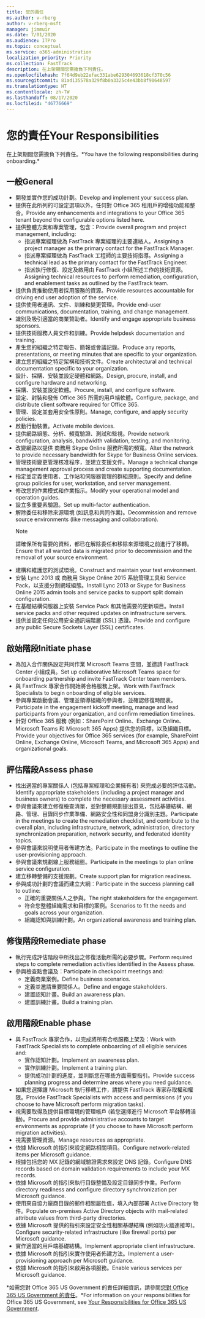 ```yaml
---
title: 您的責任
ms.author: v-rberg
author: v-rberg-msft
manager: jimmuir
ms.date: 7/01/2020
ms.audience: ITPro
ms.topic: conceptual
ms.service: o365-administration
localization_priority: Priority
ms.collection: FastTrack
description: 在上架期間您需擔負下列責任。
ms.openlocfilehash: 7f64d9eb22efac331abe629304693618cf370c56
ms.sourcegitcommit: 81ad135578a329f8b0a3325c4e43bb8f90648597
ms.translationtype: HT
ms.contentlocale: zh-TW
ms.lasthandoff: 08/17/2020
ms.locfileid: "46776669"
---
```

# <a name="your-responsibilities"></a><span data-ttu-id="d1468-103">您的責任</span><span class="sxs-lookup"><span data-stu-id="d1468-103">Your Responsibilities</span></span>

<span data-ttu-id="d1468-104">在上架期間您需擔負下列責任。\*</span><span class="sxs-lookup"><span data-stu-id="d1468-104">You have the following responsibilities during onboarding.\*</span></span>
  
## <a name="general"></a><span data-ttu-id="d1468-105">一般</span><span class="sxs-lookup"><span data-stu-id="d1468-105">General</span></span>

- <span data-ttu-id="d1468-106">開發並實作您的成功計劃。</span><span class="sxs-lookup"><span data-stu-id="d1468-106">Develop and implement your success plan.</span></span>
- <span data-ttu-id="d1468-107">提供在此所列的可設定選項以外，任何對 Office 365 租用戶的增強功能和整合。</span><span class="sxs-lookup"><span data-stu-id="d1468-107">Provide any enhancements and integrations to your Office 365 tenant beyond the configurable options listed here.</span></span>  
- <span data-ttu-id="d1468-108">提供整體方案和專案管理，包含：</span><span class="sxs-lookup"><span data-stu-id="d1468-108">Provide overall program and project management, including:</span></span> 
  - <span data-ttu-id="d1468-109">指派專案經理做為 FastTrack 專案經理的主要連絡人。</span><span class="sxs-lookup"><span data-stu-id="d1468-109">Assigning a project manager as the primary contact for the FastTrack Manager.</span></span>
  - <span data-ttu-id="d1468-110">指派專案經理做為 FastTrack 工程師的主要技術指導。</span><span class="sxs-lookup"><span data-stu-id="d1468-110">Assigning a technical lead as the primary contact for the FastTrack Engineer.</span></span>
  - <span data-ttu-id="d1468-111">指派執行修復、設定及啟用由 FastTrack 小組所述工作的技術資源。</span><span class="sxs-lookup"><span data-stu-id="d1468-111">Assigning technical resources to perform remediation, configuration, and enablement tasks as outlined by the FastTrack team.</span></span> 
- <span data-ttu-id="d1468-112">提供負責推動使用者採用服務的資源。</span><span class="sxs-lookup"><span data-stu-id="d1468-112">Provide resources accountable for driving end user adoption of the service.</span></span> 
- <span data-ttu-id="d1468-113">提供使用者通訊、文件、訓練和變更管理。</span><span class="sxs-lookup"><span data-stu-id="d1468-113">Provide end-user communications, documentation, training, and change management.</span></span>
- <span data-ttu-id="d1468-114">識別及吸引適當的商業贊助者。</span><span class="sxs-lookup"><span data-stu-id="d1468-114">Identify and engage appropriate business sponsors.</span></span>  
- <span data-ttu-id="d1468-115">提供技術服務人員文件和訓練。</span><span class="sxs-lookup"><span data-stu-id="d1468-115">Provide helpdesk documentation and training.</span></span>  
- <span data-ttu-id="d1468-116">產生您的組織之特定報告、簡報或會議記錄。</span><span class="sxs-lookup"><span data-stu-id="d1468-116">Produce any reports, presentations, or meeting minutes that are specific to your organization.</span></span> 
- <span data-ttu-id="d1468-117">建立您的組織之特定架構和技術文件。</span><span class="sxs-lookup"><span data-stu-id="d1468-117">Create architectural and technical documentation specific to your organization.</span></span>   
- <span data-ttu-id="d1468-118">設計、採購、安裝並設定硬體和網路。</span><span class="sxs-lookup"><span data-stu-id="d1468-118">Design, procure, install, and configure hardware and networking.</span></span>   
- <span data-ttu-id="d1468-119">採購、安裝並設定軟體。</span><span class="sxs-lookup"><span data-stu-id="d1468-119">Procure, install, and configure software.</span></span>  
- <span data-ttu-id="d1468-120">設定、封裝和發佈 Office 365 所需的用戶端軟體。</span><span class="sxs-lookup"><span data-stu-id="d1468-120">Configure, package, and distribute client software required for Office 365.</span></span>  
- <span data-ttu-id="d1468-121">管理、設定並套用安全性原則。</span><span class="sxs-lookup"><span data-stu-id="d1468-121">Manage, configure, and apply security policies.</span></span>
- <span data-ttu-id="d1468-122">啟動行動裝置。</span><span class="sxs-lookup"><span data-stu-id="d1468-122">Activate mobile devices.</span></span>
- <span data-ttu-id="d1468-123">提供網路組態、分析、頻寬驗證、測試和監視。</span><span class="sxs-lookup"><span data-stu-id="d1468-123">Provide network configuration, analysis, bandwidth validation, testing, and monitoring.</span></span> 
- <span data-ttu-id="d1468-124">改變網路以提供 商務用 Skype Online 服務所需的頻寬。</span><span class="sxs-lookup"><span data-stu-id="d1468-124">Alter the network to provide necessary bandwidth for Skype for Business Online services.</span></span> 
- <span data-ttu-id="d1468-125">管理技術變更管理核准程序，並建立支援文件。</span><span class="sxs-lookup"><span data-stu-id="d1468-125">Manage a technical change management approval process and create supporting documentation.</span></span>  
- <span data-ttu-id="d1468-126">指定並定義使用者、工作站和伺服器管理的群組原則。</span><span class="sxs-lookup"><span data-stu-id="d1468-126">Specify and define group policies for user, workstation, and server management.</span></span> 
- <span data-ttu-id="d1468-127">修改您的作業模式和作業指示。</span><span class="sxs-lookup"><span data-stu-id="d1468-127">Modify your operational model and operation guides.</span></span> 
- <span data-ttu-id="d1468-128">設立多重要素驗證。</span><span class="sxs-lookup"><span data-stu-id="d1468-128">Set up multi-factor authentication.</span></span>  
- <span data-ttu-id="d1468-129">解除委任和移除來源環境 (如訊息和共同作業)。</span><span class="sxs-lookup"><span data-stu-id="d1468-129">Decommission and remove source environments (like messaging and collaboration).</span></span> 
    > [!NOTE]
    > <span data-ttu-id="d1468-130">請確保所有需要的資料，都已在解除委任和移除來源環境之前進行了移轉。</span><span class="sxs-lookup"><span data-stu-id="d1468-130">Ensure that all wanted data is migrated prior to decommission and the removal of your source environment.</span></span> 
- <span data-ttu-id="d1468-131">建構和維護您的測試環境。</span><span class="sxs-lookup"><span data-stu-id="d1468-131">Construct and maintain your test environment.</span></span>  
- <span data-ttu-id="d1468-132">安裝 Lync 2013 或 商務用 Skype Online 2015 系統管理工具和 Service Pack，以支援分割網域組態。</span><span class="sxs-lookup"><span data-stu-id="d1468-132">Install Lync 2013 or Skype for Business Online 2015 admin tools and service packs to support split domain configuration.</span></span>
- <span data-ttu-id="d1468-133">在基礎結構伺服器上安裝 Service Pack 和其他需要的更新項目。</span><span class="sxs-lookup"><span data-stu-id="d1468-133">Install service packs and other required updates on infrastructure servers.</span></span> 
- <span data-ttu-id="d1468-134">提供並設定任何公用安全通訊端階層 (SSL) 憑證。</span><span class="sxs-lookup"><span data-stu-id="d1468-134">Provide and configure any public Secure Sockets Layer (SSL) certificates.</span></span> 
    
## <a name="initiate-phase"></a><span data-ttu-id="d1468-135">啟始階段</span><span class="sxs-lookup"><span data-stu-id="d1468-135">Initiate phase</span></span>

- <span data-ttu-id="d1468-136">為加入合作關係設定共同作業 Microsoft Teams 空間，並邀請 FastTrack Center 小組成員。</span><span class="sxs-lookup"><span data-stu-id="d1468-136">Set up collaborative Microsoft Teams space for onboarding partnership and invite FastTrack Center team members.</span></span>   
- <span data-ttu-id="d1468-137">與 FastTrack 專家合作開始將合格服務上架。</span><span class="sxs-lookup"><span data-stu-id="d1468-137">Work with FastTrack Specialists to begin onboarding of eligible services.</span></span>    
- <span data-ttu-id="d1468-138">參與專案啟動會議、管理並領導組織的參與者，並確認修復時間表。</span><span class="sxs-lookup"><span data-stu-id="d1468-138">Participate in the engagement kickoff meeting, manage and lead participants from your organization, and confirm remediation timelines.</span></span>   
- <span data-ttu-id="d1468-139">針對 Office 365 服務 (例如：SharePoint Online、Exchange Online、Microsoft Teams 和 Microsoft 365 Apps) 提供您的目標，以及組織目標。</span><span class="sxs-lookup"><span data-stu-id="d1468-139">Provide your objectives for Office 365 services (for example, SharePoint Online, Exchange Online, Microsoft Teams, and Microsoft 365 Apps) and organizational goals.</span></span>
    
## <a name="assess-phase"></a><span data-ttu-id="d1468-140">評估階段</span><span class="sxs-lookup"><span data-stu-id="d1468-140">Assess phase</span></span>

- <span data-ttu-id="d1468-141">找出適當的專案關係人 (包括專案經理和企業擁有者) 來完成必要的評估活動。</span><span class="sxs-lookup"><span data-stu-id="d1468-141">Identify appropriate stakeholders (including a project manager and business owners) to complete the necessary assessment activities.</span></span>    
- <span data-ttu-id="d1468-142">參與會議來建立修復檢查清單，並對整體規劃提出意見，包括基礎結構、網路、管理、目錄同步作業準備、網路安全性和同盟身分識別主題。</span><span class="sxs-lookup"><span data-stu-id="d1468-142">Participate in the meetings to create the remediation checklist, and contribute to the overall plan, including infrastructure, network, administration, directory synchronization preparation, network security, and federated identity topics.</span></span>   
- <span data-ttu-id="d1468-143">參與會議來說明使用者佈建方法。</span><span class="sxs-lookup"><span data-stu-id="d1468-143">Participate in the meetings to outline the user-provisioning approach.</span></span>  
- <span data-ttu-id="d1468-144">參與會議來規劃線上服務組態。</span><span class="sxs-lookup"><span data-stu-id="d1468-144">Participate in the meetings to plan online service configuration.</span></span>    
- <span data-ttu-id="d1468-145">建立移轉整備的支援規劃。</span><span class="sxs-lookup"><span data-stu-id="d1468-145">Create support plan for migration readiness.</span></span> 
- <span data-ttu-id="d1468-146">參與成功計劃的會議而建立大綱︰</span><span class="sxs-lookup"><span data-stu-id="d1468-146">Participate in the success planning call to outline:</span></span>   
  - <span data-ttu-id="d1468-147">正確的重要關係人之參與。</span><span class="sxs-lookup"><span data-stu-id="d1468-147">The right stakeholders for the engagement.</span></span>  
  - <span data-ttu-id="d1468-148">符合您整體組織需求和目標的案例。</span><span class="sxs-lookup"><span data-stu-id="d1468-148">Scenarios to fit the needs and goals across your organization.</span></span>
  - <span data-ttu-id="d1468-149">組織認知與訓練計劃。</span><span class="sxs-lookup"><span data-stu-id="d1468-149">An organizational awareness and training plan.</span></span>
    
## <a name="remediate-phase"></a><span data-ttu-id="d1468-150">修復階段</span><span class="sxs-lookup"><span data-stu-id="d1468-150">Remediate phase</span></span>

- <span data-ttu-id="d1468-151">執行完成評估階段中所找出之修復活動所需的必要步驟。</span><span class="sxs-lookup"><span data-stu-id="d1468-151">Perform required steps to complete remediation activities identified in the Assess phase.</span></span> 
- <span data-ttu-id="d1468-152">參與檢查點會議及：</span><span class="sxs-lookup"><span data-stu-id="d1468-152">Participate in checkpoint meetings and:</span></span> 
  - <span data-ttu-id="d1468-153">定義商業案例。</span><span class="sxs-lookup"><span data-stu-id="d1468-153">Define business scenarios.</span></span>   
  - <span data-ttu-id="d1468-154">定義並邀請重要關係人。</span><span class="sxs-lookup"><span data-stu-id="d1468-154">Define and engage stakeholders.</span></span>
  - <span data-ttu-id="d1468-155">建置認知計畫。</span><span class="sxs-lookup"><span data-stu-id="d1468-155">Build an awareness plan.</span></span> 
  - <span data-ttu-id="d1468-156">建置訓練計畫。</span><span class="sxs-lookup"><span data-stu-id="d1468-156">Build a training plan.</span></span>
    
## <a name="enable-phase"></a><span data-ttu-id="d1468-157">啟用階段</span><span class="sxs-lookup"><span data-stu-id="d1468-157">Enable phase</span></span>

- <span data-ttu-id="d1468-158">與 FastTrack 專家合作，以完成將所有合格服務上架及：</span><span class="sxs-lookup"><span data-stu-id="d1468-158">Work with FastTrack Specialists to complete onboarding of all eligible services and:</span></span>  
  - <span data-ttu-id="d1468-159">實作認知計劃。</span><span class="sxs-lookup"><span data-stu-id="d1468-159">Implement an awareness plan.</span></span>  
  - <span data-ttu-id="d1468-160">實作訓練計劃。</span><span class="sxs-lookup"><span data-stu-id="d1468-160">Implement a training plan.</span></span> 
  - <span data-ttu-id="d1468-161">提供成功計劃的進度，並判斷您在哪些方面需要指引。</span><span class="sxs-lookup"><span data-stu-id="d1468-161">Provide success planning progress and determine areas where you need guidance.</span></span>
- <span data-ttu-id="d1468-162">如果您選擇讓 Microsoft 執行移轉工作，請提供 FastTrack 專家存取權和權限。</span><span class="sxs-lookup"><span data-stu-id="d1468-162">Provide FastTrack Specialists with access and permissions (if you choose to have Microsoft perform migration tasks).</span></span>  
- <span data-ttu-id="d1468-163">視需要取得及提供目標環境的管理帳戶 (若您選擇進行 Microsoft 平台移轉活動)。</span><span class="sxs-lookup"><span data-stu-id="d1468-163">Procure and provide administrative accounts to target environments as appropriate (if you choose to have Microsoft perform migration activities).</span></span>   
- <span data-ttu-id="d1468-164">視需要管理資源。</span><span class="sxs-lookup"><span data-stu-id="d1468-164">Manage resources as appropriate.</span></span>   
- <span data-ttu-id="d1468-165">依據 Microsoft 的指引來設定網路相關項目。</span><span class="sxs-lookup"><span data-stu-id="d1468-165">Configure network-related items per Microsoft guidance.</span></span>  
- <span data-ttu-id="d1468-166">根據包括您的 MX 記錄的網域驗證需求來設定 DNS 記錄。</span><span class="sxs-lookup"><span data-stu-id="d1468-166">Configure DNS records based on domain validation requirements to include your MX records.</span></span>   
- <span data-ttu-id="d1468-167">依據 Microsoft 的指引來執行目錄整備及設定目錄同步作業。</span><span class="sxs-lookup"><span data-stu-id="d1468-167">Perform directory readiness and configure directory synchronization per Microsoft guidance.</span></span>
- <span data-ttu-id="d1468-168">使用來自協力廠商目錄的郵件相關屬性值，填入內部部署 Active Directory 物件。</span><span class="sxs-lookup"><span data-stu-id="d1468-168">Populate on-premises Active Directory objects with mail-related attribute values from third-party directories.</span></span>   
- <span data-ttu-id="d1468-169">依據 Microsoft 提供的指引來設定安全性相關基礎結構 (例如防火牆連接埠)。</span><span class="sxs-lookup"><span data-stu-id="d1468-169">Configure security-related infrastructure (like firewall ports) per Microsoft guidance.</span></span>
- <span data-ttu-id="d1468-170">實作適當的用戶端基礎結構。</span><span class="sxs-lookup"><span data-stu-id="d1468-170">Implement appropriate client infrastructure.</span></span>  
- <span data-ttu-id="d1468-171">依據 Microsoft 的指引來實作使用者佈建方法。</span><span class="sxs-lookup"><span data-stu-id="d1468-171">Implement a user-provisioning approach per Microsoft guidance.</span></span>  
- <span data-ttu-id="d1468-172">依據 Microsoft 的指引來啟用各項服務。</span><span class="sxs-lookup"><span data-stu-id="d1468-172">Enable various services per Microsoft guidance.</span></span>  
    
<span data-ttu-id="d1468-173">\*如需您對 Office 365 US Government 的責任詳細資訊，請參閱[您對 Office 365 US Government 的責任](US-Gov-appendix-your-responsibilities.md)。</span><span class="sxs-lookup"><span data-stu-id="d1468-173">\*For information on your responsibilities for Office 365 US Government, see [Your Responsibilities for Office 365 US Government](US-Gov-appendix-your-responsibilities.md).</span></span>
  